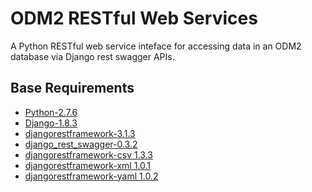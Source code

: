 ODM2 RESTful Web Services
====

A Python RESTful web service inteface for accessing data in an ODM2 database via Django rest swagger APIs.

##  Base Requirements ##

* [Python-2.7.6](https://www.python.org/download/releases/2.7.6/)
* [Django-1.8.3](https://www.djangoproject.com/download/)
* [djangorestframework-3.1.3](http://www.django-rest-framework.org/topics/release-notes/)
* [django_rest_swagger-0.3.2](https://pypi.python.org/pypi/django-rest-swagger)
* [djangorestframework-csv 1.3.3](https://github.com/mjumbewu/django-rest-framework-csv)
* [djangorestframework-xml 1.0.1](https://github.com/jpadilla/django-rest-framework-xml)
* [djangorestframework-yaml 1.0.2](http://jpadilla.github.io/django-rest-framework-yaml/)
